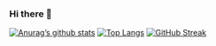 ### Hi there 👋

<!--
**wyclffe/wyclffe** is a ✨ _special_ ✨ repository because its `README.md` (this file) appears on your GitHub profile.

Here are some ideas to get you started:

- 🔭 I’m currently working on ...
- 🌱 I’m currently learning ...
- 👯 I’m looking to collaborate on ...
- 🤔 I’m looking for help with ...
- 💬 Ask me about ...
- 📫 How to reach me: ...
- 😄 Pronouns: ...
- ⚡ Fun fact: ...
-->
[![Anurag’s github stats](https://github-readme-stats.vercel.app/api?username=wyclffe)](https://github.com/wyclffe)
[![Top Langs](https://github-readme-stats.vercel.app/api/top-langs/?username=wyclffe&layout=compact)](https://github.com/wyclffe)
[![GitHub Streak](https://streak-stats.demolab.com/?user=wyclffe&theme=dark)](https://git.io/streak-stats)
